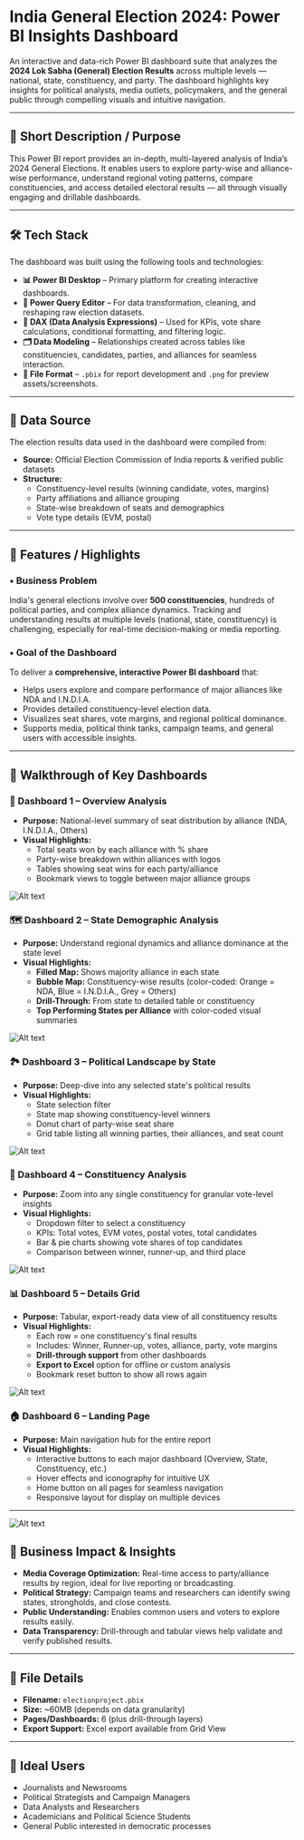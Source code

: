 # India General Election 2024: Power BI Insights Dashboard

An interactive and data-rich Power BI dashboard suite that analyzes the **2024 Lok Sabha (General) Election Results** across multiple levels — national, state, constituency, and party. The dashboard highlights key insights for political analysts, media outlets, policymakers, and the general public through compelling visuals and intuitive navigation.

---

## 📌 Short Description / Purpose

This Power BI report provides an in-depth, multi-layered analysis of India’s 2024 General Elections. It enables users to explore party-wise and alliance-wise performance, understand regional voting patterns, compare constituencies, and access detailed electoral results — all through visually engaging and drillable dashboards.

---

## 🛠️ Tech Stack

The dashboard was built using the following tools and technologies:

- **📊 Power BI Desktop** – Primary platform for creating interactive dashboards.
- **📂 Power Query Editor** – For data transformation, cleaning, and reshaping raw election datasets.
- **🧠 DAX (Data Analysis Expressions)** – Used for KPIs, vote share calculations, conditional formatting, and filtering logic.
- **🗂️ Data Modeling** – Relationships created across tables like constituencies, candidates, parties, and alliances for seamless interaction.
- **📁 File Format** – `.pbix` for report development and `.png` for preview assets/screenshots.

---

## 📡 Data Source

The election results data used in the dashboard were compiled from:

- **Source:** Official Election Commission of India reports & verified public datasets  
- **Structure:**  
  - Constituency-level results (winning candidate, votes, margins)  
  - Party affiliations and alliance grouping  
  - State-wise breakdown of seats and demographics  
  - Vote type details (EVM, postal)

---

## 🌟 Features / Highlights

### • Business Problem

India's general elections involve over **500 constituencies**, hundreds of political parties, and complex alliance dynamics. Tracking and understanding results at multiple levels (national, state, constituency) is challenging, especially for real-time decision-making or media reporting.

### • Goal of the Dashboard

To deliver a **comprehensive, interactive Power BI dashboard** that:
- Helps users explore and compare performance of major alliances like NDA and I.N.D.I.A.
- Provides detailed constituency-level election data.
- Visualizes seat shares, vote margins, and regional political dominance.
- Supports media, political think tanks, campaign teams, and general users with accessible insights.

---

## 🧭 Walkthrough of Key Dashboards

### 🧮 Dashboard 1 – Overview Analysis

- **Purpose:** National-level summary of seat distribution by alliance (NDA, I.N.D.I.A., Others)
- **Visual Highlights:**
  - Total seats won by each alliance with % share
  - Party-wise breakdown within alliances with logos
  - Tables showing seat wins for each party/alliance
  - Bookmark views to toggle between major alliance groups


![Alt text](https://i.ibb.co/Myb4q49j/Screenshot-2025-08-05-175713.png)

### 🗺️ Dashboard 2 – State Demographic Analysis

- **Purpose:** Understand regional dynamics and alliance dominance at the state level
- **Visual Highlights:**
  - **Filled Map:** Shows majority alliance in each state
  - **Bubble Map:** Constituency-wise results (color-coded: Orange = NDA, Blue = I.N.D.I.A., Grey = Others)
  - **Drill-Through:** From state to detailed table or constituency
  - **Top Performing States per Alliance** with color-coded visual summaries


![Alt text](https://i.ibb.co/Q7D1gPpg/Screenshot-2025-08-05-175953.png)




### 🏞️ Dashboard 3 – Political Landscape by State

- **Purpose:** Deep-dive into any selected state's political results
- **Visual Highlights:**
  - State selection filter
  - State map showing constituency-level winners
  - Donut chart of party-wise seat share
  - Grid table listing all winning parties, their alliances, and seat count


![Alt text](https://i.ibb.co/xq2VqrYB/Screenshot-2025-08-05-180208.png)




### 📍 Dashboard 4 – Constituency Analysis

- **Purpose:** Zoom into any single constituency for granular vote-level insights
- **Visual Highlights:**
  - Dropdown filter to select a constituency
  - KPIs: Total votes, EVM votes, postal votes, total candidates
  - Bar & pie charts showing vote shares of top candidates
  - Comparison between winner, runner-up, and third place



![Alt text](https://i.ibb.co/XrGCBM32/Screenshot-2025-08-05-180315.png)



### 📊 Dashboard 5 – Details Grid

- **Purpose:** Tabular, export-ready data view of all constituency results
- **Visual Highlights:**
  - Each row = one constituency's final results
  - Includes: Winner, Runner-up, votes, alliance, party, vote margins
  - **Drill-through support** from other dashboards
  - **Export to Excel** option for offline or custom analysis
  - Bookmark reset button to show all rows again


![Alt text](https://i.ibb.co/Z6V9DvM3/Screenshot-2025-08-05-180444.png)



### 🏠 Dashboard 6 – Landing Page

- **Purpose:** Main navigation hub for the entire report
- **Visual Highlights:**
  - Interactive buttons to each major dashboard (Overview, State, Constituency, etc.)
  - Hover effects and iconography for intuitive UX
  - Home button on all pages for seamless navigation
  - Responsive layout for display on multiple devices

---



![Alt text](https://i.ibb.co/b53X464b/Screenshot-2025-08-05-175553.png)




## 🎯 Business Impact & Insights

- **Media Coverage Optimization:** Real-time access to party/alliance results by region, ideal for live reporting or broadcasting.
- **Political Strategy:** Campaign teams and researchers can identify swing states, strongholds, and close contests.
- **Public Understanding:** Enables common users and voters to explore results easily.
- **Data Transparency:** Drill-through and tabular views help validate and verify published results.

---

## 📁 File Details

- **Filename:** `electionproject.pbix`
- **Size:** ~60MB (depends on data granularity)
- **Pages/Dashboards:** 6 (plus drill-through layers)
- **Export Support:** Excel export available from Grid View

---

## 🙌 Ideal Users

- Journalists and Newsrooms  
- Political Strategists and Campaign Managers  
- Data Analysts and Researchers  
- Academicians and Political Science Students  
- General Public interested in democratic processes




